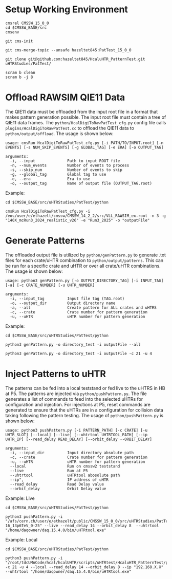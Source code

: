 # Setup Working Environment

    cmsrel CMSSW_15_0_0
    cd $CMSSW_BASE/src
    cmsenv

    git cms-init

    git cms-merge-topic --unsafe hazeltet845:PatTest_15_0_0

    git clone git@github.com:hazeltet845/HcaluHTR_PatternTest.git uHTRStudies/PatTest/

    scram b clean
    scram b -j 8

# Offload RAWSIM QIE11 Data 
The QIE11 data must be offloaded from the input root file in a format that makes pattern generation possible. The input root file must contain a tree of QIE11 data frames. The `python/HcalDigiToRawPatTest_cfg.py` config file calls `plugins/HcalDigiToRawPatTest.cc` to offload the QIE11 data to `python/output/offload`. The usage is shown below:
 
    usage: cmsRun HcalDigiToRawPatTest_cfg.py [-i PATH/TO/INPUT.root] [-n EVENTS] [-s NUM_SKIP_EVENTS] [-g GLOBAL_TAG] [-e ERA] [-o OUTPUT_TAG]

    arguments:
      -i, --input              Path to input ROOT file
      -n, --num_events         Number of events to process
      -s, --skip_num           Number of events to skip
      -g, --global_tag         Global tag to use
      -e, --era                Era to use
      -o, --output_tag         Name of output file (OUTPUT_TAG.root)

Example:

    cd $CMSSW_BASE/src/uHTRStudies/PatTest/python

    cmsRun HcalDigiToRawPatTest_cfg.py -i /eos/user/e/ethazelt/cmssw/CMSSW_14_2_2/src/VLL_RAWSIM_ex.root -n 3 -g "140X_mcRun3_2024_realistic_v26" -e "Run3_2025" -o "outputFile"

# Generate Patterns
The offloaded output file is utilized by `python/genPattern.py` to generate .txt files for each crate/uHTR combination to `python/output/patterns`. This can be run for a specific crate and uHTR or over all crate/uHTR combinations. The usage is shown below:

    usage: python3 genPattern.py [-o OUTPUT_DIRECTORY_TAG] [-i INPUT_TAG] [-a] [-c CRATE_NUMBER] [-u UHTR_NUMBER]

    arguments:
      -i, --input_tag          Input file tag (TAG.root)
      -o, --output_dir         Output directory name 
      -a, --all                Create pattern for ALL crates and uHTRS
      -c, --crate              Crate number for pattern generation
      -u, --uHTR               uHTR number for pattern generation

Example:

    cd $CMSSW_BASE/src/uHTRStudies/PatTest/python
    
    python3 genPattern.py -o directory_test -i outputFile --all

    python3 genPattern.py -o directory_test -i outputFile -c 21 -u 4

# Inject Patterns to uHTR
The patterns can be fed into a local teststand or fed live to the uHTRS in HB at P5. The patterns are injected via `python/pushPattern.py`. The file generates a list of commands to feed into the selected uHTRs for configuration and injection. For injections at P5, reset commands are generated to ensure that the uHTRs are in a configuration for collision data taking following the pattern testing. The usage of `python/pushPattern.py` is shown below:

    usage: python3 pushPattern.py [-i PATTERN_PATH] [-c CRATE] [-u UHTR_SLOT] [--local] [--live] [--uhtrtool UHTRTOOL_PATH] [--ip UHTR_IP] [--read_delay READ_DELAY] [--orbit_delay --ORBIT_DELAY]

    arguments:
      -i, --input_dir          Input directory absolute path
      -c, --crate              Crate number for pattern generation
      -u, --uHTR               uHTR number for pattern generation
      --local                  Run on cmssw2 teststand
      --live                   Run at P5
      --uhtrtool               uHTRtool abosolute path
      --ip",                   IP address of uHTR
      --read_delay             Read Delay value
      --orbit_delay            Orbit Delay value

Example: Live

    cd $CMSSW_BASE/src/uHTRStudies/PatTest/python

    python3 pushPattern.py -i "/afs/cern.ch/user/e/ethazelt/public/CMSSW_15_0_0/src/uHTRStudies/PatTest/python/output/patterns/VLLS_ele_M450_D1e-16_13p6TeV_0-25" --live --read_delay 14 --orbit_delay 8  --uhtrtool "/home/daqowner/daq.15.4.0/bin/uHTRtool.exe"

Example: Local

    cd $CMSSW_BASE/src/uHTRStudies/PatTest/python

    python3 pushPattern.py -i "/root/tdcUMnCode/hcal/hcalUHTR/scripts/uHTRtest/HcaluHTR_PatternTest/python/output/patterns/directory_test" -c 21 -u 4 --local --read_delay 14 --orbit_delay 8 --ip "192.168.X.X" --uhtrtool "/home/daqowner/daq.15.4.0/bin/uHTRtool.exe"
    
